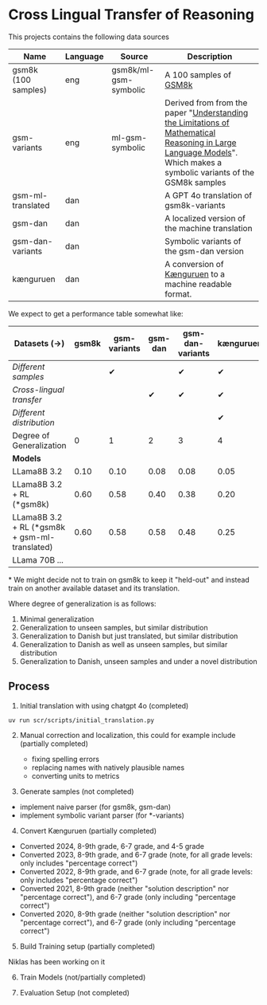 # Cross Lingual Transfer of Reasoning



This projects contains the following data sources

| Name                | Language | Source                | Description                                                                                                                                                                                                                     |
| ------------------- | -------- | --------------------- | ------------------------------------------------------------------------------------------------------------------------------------------------------------------------------------------------------------------------------- |
| gsm8k (100 samples) | eng      | gsm8k/ml-gsm-symbolic | A 100 samples of [GSM8k](https://huggingface.co/datasets/openai/gsm8k)                                                                                                                                                          |
| gsm-variants        | eng      | ml-gsm-symbolic       | Derived from from the paper "[Understanding the Limitations of Mathematical Reasoning in Large Language Models](https://machinelearning.apple.com/research/gsm-symbolic)". Which makes a symbolic variants of the GSM8k samples |
| gsm-ml-translated   | dan      |                       | A GPT 4o translation of gsm8k-variants                                                                                                                                                                                          |
| gsm-dan             | dan      |                       | A localized version of the machine translation                                                                                                                                                                                  |
| gsm-dan-variants    | dan      |                       | Symbolic variants of the gsm-dan version                                                                                                                                                                                        |
| kænguruen           | dan      |                       | A conversion of [Kænguruen](https://kaenguruen.dk/wp-content/uploads/2024/05/Kaenguruen-2024-8-9-svar-og-losning.pdf) to a machine readable format.                                                                             |


We expect to get a performance table somewhat like:

| Datasets (→)                                   | gsm8k | gsm-variants | gsm-dan | gsm-dan-variants | kænguruen |
| ---------------------------------------------- | ----- | ------------ | ------- | ---------------- | --------- |
| *Different samples*                            |       | ✔︎            |         | ✔︎                | ✔︎         |
| *Cross-lingual transfer*                       |       |              | ✔︎       | ✔︎                | ✔︎         |
| *Different distribution*                       |       |              |         |                  | ✔︎         |
| Degree of Generalization                       | 0     | 1            | 2       | 3                | 4         |
| **Models**                                     |       |              |         |                  |           |
| LLama8B 3.2                                    | 0.10  | 0.10         | 0.08    | 0.08             | 0.05      |
| LLama8B 3.2 +  RL (*gsm8k)                     | 0.60  | 0.58         | 0.40    | 0.38             | 0.20      |
| LLama8B 3.2 +  RL (*gsm8k + gsm-ml-translated) | 0.60  | 0.58         | 0.58    | 0.48             | 0.25      |
| LLama 70B ...                                  |       |              |         |                  |           |

\* We might decide not to train on gsm8k to keep it "held-out" and instead train on another available dataset and its translation.

Where degree of generalization is as follows:

1) Minimal generalization
2) Generalization to unseen samples, but similar distribution
3) Generalization to Danish but just translated, but similar distribution
4) Generalization to Danish as well as unseen samples, but similar distribution
5) Generalization to Danish, unseen samples and under a novel distribution

## Process

1) Initial translation with using chatgpt 4o (completed)
```
uv run scr/scripts/initial_translation.py
```

2) Manual correction and localization, this could for example include (partially completed)
    - fixing spelling errors
    - replacing names with natively plausible names
    - converting units to metrics

3) Generate samples (not completed)

- implement naive parser (for gsm8k, gsm-dan)
- implement symbolic variant parser (for *-variants)

4) Convert Kænguruen (partially completed)

- Converted 2024, 8-9th grade, 6-7 grade, and 4-5 grade
- Converted 2023, 8-9th grade, and 6-7 grade (note, for all grade levels: only includes "percentage correct")
- Converted 2022, 8-9th grade, and 6-7 grade (note, for all grade levels: only includes "percentage correct")
- Converted 2021, 8-9th grade (neither "solution description" nor "percentage correct"), and 6-7 grade (only including "percentage correct")
- Converted 2020, 8-9th grade (neither "solution description" nor "percentage correct"), and 6-7 grade (only including "percentage correct")

5) Build Training setup (partially completed)

Niklas has been working on it

6) Train Models (not/partially completed) 

7) Evaluation Setup (not completed)


